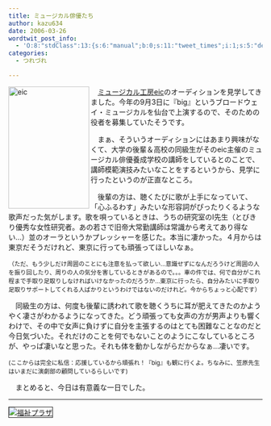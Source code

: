 ```yaml
---
title: ミュージカル俳優たち
author: kazu634
date: 2006-03-26
wordtwit_post_info:
  - 'O:8:"stdClass":13:{s:6:"manual";b:0;s:11:"tweet_times";i:1;s:5:"delay";i:0;s:7:"enabled";i:1;s:10:"separation";s:2:"60";s:7:"version";s:3:"3.7";s:14:"tweet_template";b:0;s:6:"status";i:2;s:6:"result";a:0:{}s:13:"tweet_counter";i:2;s:13:"tweet_log_ids";a:1:{i:0;i:2303;}s:9:"hash_tags";a:0:{}s:8:"accounts";a:1:{i:0;s:7:"kazu634";}}'
categories:
  - つれづれ

---
```

<div class="section">
<p>
<a href="http://www.yayresu.com/" onclick="__gaTracker('send', 'event', 'outbound-article', 'http://www.yayresu.com/', '');" target="_blank"><img width="160" align="left" alt="eic" src="http://image.blog.livedoor.jp/simoom634/imgs/4/b/4bf0cffd-s.jpg" height="242" border="0" class="pict" /></a>
</p></p> 
  
<p>
    　<a href="http://www.yayresu.com/" onclick="__gaTracker('send', 'event', 'outbound-article', 'http://www.yayresu.com/', 'ミュージカル工房eic');" target="blank">ミュージカル工房eic</a>のオーディションを見学してきました。今年の9月3日に『big』というブロードウェイ・ミュージカルを仙台で上演するので、そのための役者を募集していたそうです。
</p></p> 
  
<p>
    　まぁ、そういうオーディションにはあまり興味がなくて、大学の後輩＆高校の同級生がそのeic主催のミュージカル俳優養成学校の講師をしているとのことで、講師模範演技みたいなことをするというから、見学に行ったというのが正直なところ。
</p></p> 
  
<p>
    　後輩の方は、聴くたびに歌が上手になっていて、「心ふるわす」みたいな形容詞がぴったりくるような歌声だった気がします。歌を唄っているときは、うちの研究室のI先生（とびきり優秀な女性研究者。あの若さで旧帝大常勤講師は常識から考えてあり得ない…）並のオーラというかプレッシャーを感じた。本当に凄かった。４月からは東京だそうだけれど、東京に行っても頑張ってほしいなぁ。
</p>
  
<p>
<small>（ただ、もう少しだけ周囲のことにも注意を払って欲しい…意識せずになんだろうけど周囲の人を振り回したり、周りの人の気分を害しているときがあるので。。。車の件では、何で自分がこれ程まで手取り足取りしなければいけなかったのだろうか…東京に行ったら、自分みたいに手取り足取りサポートしてくれる人ばかりというわけではないのだけれど。今からちょっと心配です）</small>
</p></p> 
  
<p>
    　同級生の方は、何度も後輩に誘われて歌を聴くうちに耳が肥えてきたのかようやく凄さがわかるようになってきた。どう頑張っても女声の方が男声よりも響くわけで、その中で女声に負けずに自分を主張するのはとても困難なことなのだと今日気づいた。それだけのことを何でもないことのようにこなしているところが、やっぱ凄いなと思った。それも体を動かしながらだからなぁ…凄いです。
</p>
  
<p>
<small>(ここからは完全に私信：応援しているから頑張れ！『big』も観に行くよ。ちなみに、笠原先生はいまだに演劇部の顧問しているらしいです)</small>
</p></p> 
  
<p>
    　まとめると、今日は有意義な一日でした。
</p>
  
<hr />
  
<p>
<center>
</center>
</p>
  
<p>
<a href="http://chizumado.jp/view?position_id=347364" onclick="__gaTracker('send', 'event', 'outbound-article', 'http://chizumado.jp/view?position_id=347364', '');" target="_blank"><img alt="福祉プラザ" src="http://chizumado.jp/RasterMap?position_id=347364" border="1" /></a>
</p></p>
</div>
